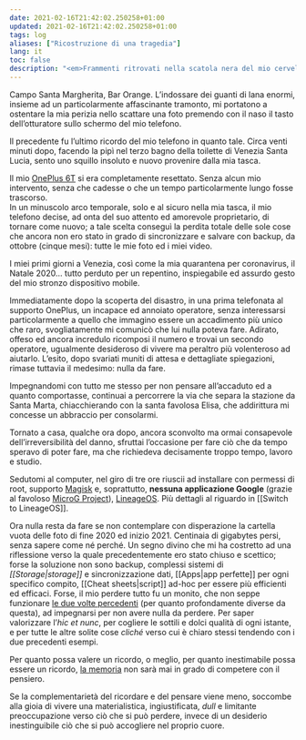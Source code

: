 ```yaml
---
date: 2021-02-16T21:42:02.250258+01:00
updated: 2021-02-16T21:42:02.250258+01:00
tags: log
aliases: ["Ricostruzione di una tragedia"]
lang: it
toc: false
description: "<em>Frammenti ritrovati nella scatola nera del mio cervello, per ricostruire il sorprendente reset automatico compiuto dal mio telefono senza miei interventi il 15 febbraio 2021</em>."
---
```

Campo Santa Margherita, Bar Orange. L’indossare dei guanti di lana enormi, insieme ad un particolarmente affascinante tramonto, mi portatono a ostentare la mia perizia nello scattare una foto premendo con il naso il tasto dell’otturatore sullo schermo del mio telefono.

Il precedente fu l’ultimo ricordo del mio telefono in quanto tale. Circa venti minuti dopo, facendo la pipì nel terzo bagno della toilette di Venezia Santa Lucia, sento uno squillo insoluto e nuovo provenire dalla mia tasca.

Il mio [OnePlus 6T][device] si era completamente resettato. Senza alcun mio intervento, senza che cadesse o che un tempo particolarmente lungo fosse trascorso.   
In un minuscolo arco temporale, solo e al sicuro nella mia tasca, il mio telefono decise, ad onta del suo attento ed amorevole proprietario, di tornare come nuovo; a tale scelta conseguì la perdita totale delle sole cose che ancora non ero stato in grado di sincronizzare e salvare con backup, da ottobre (cinque mesi): tutte le mie foto ed i miei video.

I miei primi giorni a Venezia, così come la mia quarantena per coronavirus, il Natale 2020… tutto perduto per un repentino, inspiegabile ed assurdo gesto del mio stronzo dispositivo mobile.

Immediatamente dopo la scoperta del disastro, in una prima telefonata al supporto OnePlus, un incapace ed annoiato operatore, senza interessarsi particolarmente a quello che immagino essere un accadimento più unico che raro, svogliatamente mi comunicò che lui nulla poteva fare. Adirato, offeso ed ancora incredulo ricomposi il numero e trovai un secondo operatore, ugualmente desideroso di vivere ma peraltro più volenteroso ad aiutarlo. L’esito, dopo svariati muniti di attesa e dettagliate spiegazioni, rimase tuttavia il medesimo: nulla da fare.

Impegnandomi con tutto me stesso per non pensare all’accaduto ed a quanto comportasse, continuai a percorrere la via che separa la stazione da Santa Marta, chiacchierando con la santa favolosa Elisa, che addirittura mi concesse un abbraccio per consolarmi.

Tornato a casa, qualche ora dopo, ancora sconvolto ma ormai consapevole dell’irreversibilità del danno, sfruttai l’occasione per fare ciò che da tempo speravo di poter fare, ma che richiedeva decisamente troppo tempo, lavoro e studio.

Sedutomi al computer, nel giro di tre ore riuscii ad installare con permessi di root, supporto [Magisk](https://github.com/topjohnwu/Magisk "Magisk on GitHub") e, soprattutto, **nessuna applicazione Google** (grazie al favoloso [MicroG Project](https://microg.org "MicroG Project")), [LineageOS](https://lineageos.org "LineageOS"). Più dettagli al riguardo in [[Switch to LineageOS]].

Ora nulla resta da fare se non contemplare con disperazione la cartella vuota delle foto di fine 2020 ed inizio 2021. Centinaia di gigabytes persi, senza sapere come né perché. Un segno divino che mi ha costretto ad una riflessione verso la quale precedentemente ero stato chiuso e scettico; forse la soluzione non sono backup, complessi sistemi di *[[Storage|storage]]* e sincronizzazione dati, [[Apps|app perfette]] per ogni specifico compito, [[Cheat sheets|script]] ad-hoc per essere più efficienti ed efficaci. Forse, il mio perdere tutto fu un monito, che non seppe funzionare [le due volte percedenti](/storage#data-loss) (per quanto profondamente diverse da questa), ad impegnarsi per non avere nulla da perdere. Per saper valorizzare l’*hic et nunc*, per cogliere le sottili e dolci qualità di ogni istante, e per tutte le altre solite cose *cliché* verso cui è chiaro stessi tendendo con i due precedenti esempi.

Per quanto possa valere un ricordo, o meglio, per quanto inestimabile possa essere un ricordo, [la memoria](/mnemosyne "Mnemosyne") non sarà mai in grado di competere con il pensiero.

Se la complementarietà del ricordare e del pensare viene meno, soccombe alla gioia di vivere una materialistica, ingiustificata, <i lang="en">dull</i> e limitante preoccupazione verso ciò che si può perdere, invece di un desiderio inestinguibile ciò che si può accogliere nel proprio cuore.

[device]: https://www.oneplus.com/6t "OnePlus 6T"
